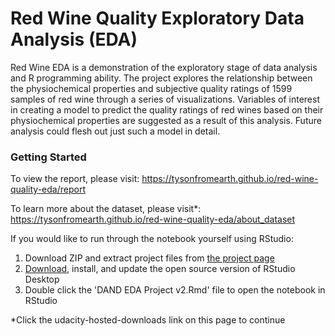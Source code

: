 # Red Wine Quality Exploratory Data Analysis (EDA)
Red Wine EDA is a demonstration of the exploratory stage of data analysis and R programming ability. The project explores the relationship between the physiochemical properties and subjective quality ratings of 1599 samples of red wine through a series of visualizations. Variables of interest in creating a model to predict the quality ratings of red wines based on their physiochemical properties are suggested as a result of this analysis. Future analysis could flesh out just such a model in detail.

### Getting Started
To view the report, please visit: https://tysonfromearth.github.io/red-wine-quality-eda/report

To learn more about the dataset, please visit*: https://tysonfromearth.github.io/red-wine-quality-eda/about_dataset

If you would like to run through the notebook yourself using RStudio:
 1. Download ZIP and extract project files from [the project page](https://github.com/tysonfromearth/red-wine-quality-eda/tree/master)
 2. [Download](https://www.rstudio.com/products/rstudio/), install, and update the open source version of RStudio Desktop
 3. Double click the 'DAND EDA Project v2.Rmd' file to open the notebook in RStudio

*Click the udacity-hosted-downloads link on this page to continue
